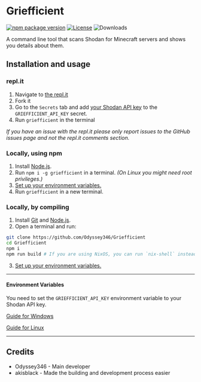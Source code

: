 # Griefficient

[![npm package version](https://img.shields.io/npm/v/griefficient)](https://www.npmjs.com/package/griefficient) [![License](https://img.shields.io/github/license/Odyssey346/Griefficient)](https://github.com/Odyssey346/Griefficient/blob/master/LICENSE) ![Downloads](https://img.shields.io/npm/dw/griefficient)

A command line tool that scans Shodan for Minecraft servers and shows you details about them.

## Installation and usage

### repl.it

1. Navigate to [the repl.it](https://replit.com/@Odyssey346/Griefficient?v=1)
2. Fork it
3. Go to the `Secrets` tab and add [your Shodan API key](https://developer.shodan.io/api/requirements) to the `GRIEFFICIENT_API_KEY` secret.
4. Run `griefficient` in the terminal

_If you have an issue with the repl.it please only report issues to the GitHub issues page and not the repl.it comments section._

### Locally, using npm

1. Install [Node.js](https://nodejs.org).
2. Run `npm i -g griefficient` in a terminal. _(On Linux you might need root privileges.)_
3. [Set up your environment variables.](#environment-variables)
4. Run `griefficient` in a new terminal.

### Locally, by compiling

1. Install [Git](https://git-scm.com/) and [Node.js](https://nodejs.org).
2. Open a terminal and run:

```bash
git clone https://github.com/Odyssey346/Griefficient
cd Griefficient
npm i
npm run build # If you are using NixOS, you can run `nix-shell` instead
```

3. [Set up your environment variables.](#environment-variables)

---
#### Environment Variables

You need to set the `GRIEFFICIENT_API_KEY` environment variable to your Shodan API key.

[Guide for Windows](https://docs.oracle.com/en/database/oracle/machine-learning/oml4r/1.5.1/oread/creating-and-modifying-environment-variables-on-windows.html)

[Guide for Linux](https://www.cyberciti.biz/faq/set-environment-variable-linux/)

---

## Credits
- Odyssey346 - Main developer
- akisblack - Made the building and development process easier